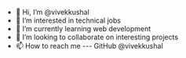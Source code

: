- 👋 Hi, I’m @vivekkushal
- 👀 I’m interested in technical jobs
- 🌱 I’m currently learning web development
- 💞️ I’m looking to collaborate on interesting projects
- 📫 How to reach me --- GitHub @vivekkushal

<!---
vivekkushal/vivekkushal is a ✨ special ✨ repository because its `README.md` (this file) appears on your GitHub profile.
You can click the Preview link to take a look at your changes.
--->

